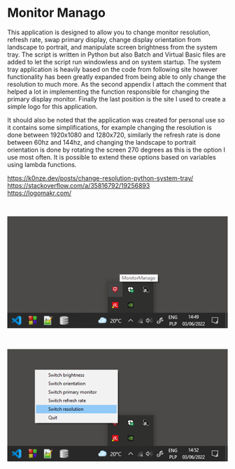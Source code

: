 # Monitor Manago

This application is designed to allow you to change monitor resolution, refresh rate, swap primary display, change display orientation from landscape to portrait, and manipulate screen brightness from the system tray.
The script is written in Python but also Batch and Virtual Basic files are added to let the script run windowless and on system startup.
The system tray application is heavily based on the code from following site however functionality has been greatly expanded from being able to only change the resolution to much more.
As the second appendix I attach the comment that helped a lot in implementing the function responsible for changing the primary display monitor. Finally the last position is the site I used to create a simple logo for this application.

It should also be noted that the application was created for personal use so it contains some simplifications, for example changing the resolution is done between 1920x1080 and 1280x720, similarly the refresh rate is done between 60hz and 144hz, and changing the landscape to portrait orientation is done by rotating the screen 270 degrees as this is the option I use most often. It is possible to extend these options based on variables using lambda functions.

https://k0nze.dev/posts/change-resolution-python-system-tray/ <br>
https://stackoverflow.com/a/35816792/19256893 <br>
https://logomakr.com/

<br>
<p align="center"><img src="./screens/manago1.png" alt="showcase_img1" class="centerImg" /></p>
<br>
<p align="center"><img src="./screens/manago2.png" alt="showcase_img2" class="centerImg" /></p>
